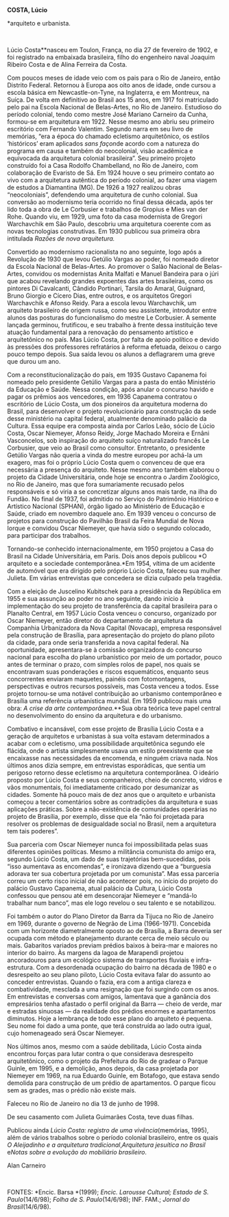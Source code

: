 **COSTA, Lúcio**

\*arquiteto e urbanista.

 

Lúcio Costa**nasceu em Toulon, França, no dia 27 de fevereiro de 1902, e
foi registrado na embaixada brasileira, filho do engenheiro naval
Joaquim Ribeiro Costa e de Alina Ferreira da Costa.

Com poucos meses de idade veio com os pais para o Rio de Janeiro, então
Distrito Federal. Retornou à Europa aos oito anos de idade, onde cursou
a escola básica em Newcastle-on-Tyne, na Inglaterra, e em Montreux, na
Suíça. De volta em definitivo ao Brasil aos 15 anos, em 1917 foi
matriculado pelo pai na Escola Nacional de Belas-Artes, no Rio de
Janeiro. Estudioso do período colonial, tendo como mestre José Mariano
Carneiro da Cunha, formou-se em arquitetura em 1922. Nesse mesmo ano
abriu seu primeiro escritório com Fernando Valentim. Segundo narra em
seu livro de memórias, “era a época do chamado ecletismo arquitetônico,
os estilos ‘históricos’ eram aplicados *sans façon*de acordo com a
natureza do programa em causa e também do neocolonial, visão acadêmica e
equivocada da arquitetura colonial brasileira”. Seu primeiro projeto
construído foi a Casa Rodolfo Chambelland, no Rio de Janeiro, com
colaboração de Evaristo de Sá. Em 1924 houve o seu primeiro contato ao
vivo com a arquitetura autêntica do período colonial, ao fazer uma
viagem de estudos a Diamantina (MG). De 1926 a 1927 realizou obras
“neocoloniais”, defendendo uma arquitetura de cunho colonial. Sua
conversão ao modernismo teria ocorrido no final dessa década, após ter
lido toda a obra de Le Corbusier e trabalhos de Gropius e Mies van der
Rohe. Quando viu, em 1929, uma foto da casa modernista de Gregori
Warchavchik em São Paulo, descobriu uma arquitetura coerente com as
novas tecnologias construtivas. Em 1930 publicou sua primeira obra
intitulada *Razões de nova arquitetura.*

Convertido ao modernismo racionalista no ano seguinte, logo após a
Revolução de 1930 que levou Getúlio Vargas ao poder, foi nomeado diretor
da Escola Nacional de Belas-Artes. Ao promover o Salão Nacional de
Belas-Artes, convidou os modernistas Anita Malfati e Manuel Bandeira
para o júri que acabou revelando grandes expoentes das artes
brasileiras, como os pintores Di Cavalcanti, Cândido Portinari, Tarsila
do Amaral, Guignard, Bruno Giorgio e Cícero Dias, entre outros, e os
arquitetos Gregori Warchavchik e Afonso Reidy. Para a escola levou
Warchavchik, um arquiteto brasileiro de origem russa, como seu
assistente, introdutor entre alunos das posturas do funcionalismo do
mestre Le Corbusier. A semente lançada germinou, frutificou, e seu
trabalho à frente dessa instituição teve atuação fundamental para a
renovação do pensamento artístico e arquitetônico no país. Mas Lúcio
Costa, por falta de apoio político e devido às pressões dos professores
refratários à reforma efetuada, deixou o cargo pouco tempo depois. Sua
saída levou os alunos a deflagrarem uma greve que durou um ano.

Com a reconstitucionalização do país, em 1935 Gustavo Capanema foi
nomeado pelo presidente Getúlio Vargas para a pasta do então Ministério
da Educação e Saúde. Nessa condição, após anular o concurso havido e
pagar os prêmios aos vencedores, em 1936 Capanema contratou o escritório
de Lúcio Costa, um dos pioneiros da arquitetura moderna do Brasil, para
desenvolver o projeto revolucionário para construção da sede desse
ministério na capital federal, atualmente denominado palácio da Cultura.
Essa equipe era composta ainda por Carlos Leão, sócio de Lúcio Costa,
Oscar Niemeyer, Afonso Reidy, Jorge Machado Moreira e Ernâni
Vasconcelos, sob inspiração do arquiteto suíço naturalizado francês Le
Corbusier, que veio ao Brasil como consultor. Entretanto, o presidente
Getúlio Vargas não queria a vinda do mestre europeu por achá-la um
exagero, mas foi o próprio Lúcio Costa quem o convenceu de que era
necessária a presença do arquiteto. Nesse mesmo ano também elaborou o
projeto da Cidade Universitária, onde hoje se encontra o Jardim
Zoológico, no Rio de Janeiro, mas que fora sumariamente recusado pelos
responsáveis e só viria a se concretizar alguns anos mais tarde, na ilha
do Fundão. No final de 1937, foi admitido no Serviço do Patrimônio
Histórico e Artístico Nacional (SPHAN), órgão ligado ao Ministério de
Educação e Saúde, criado em novembro daquele ano. Em 1939 venceu o
concurso de projetos para construção do Pavilhão Brasil da Feira Mundial
de Nova Iorque e convidou Oscar Niemeyer, que havia sido o segundo
colocado, para participar dos trabalhos.

Tornando-se conhecido internacionalmente, em 1950 projetou a Casa do
Brasil na Cidade Universitária, em Paris. Dois anos depois publicou *O
arquiteto e a sociedade contemporânea.*Em 1954, vítima de um acidente de
automóvel que era dirigido pelo próprio Lúcio Costa, faleceu sua mulher
Julieta. Em várias entrevistas que concedera se dizia culpado pela
tragédia.

Com a eleição de Juscelino Kubitschek para a presidência da República em
1955 e sua assunção ao poder no ano seguinte, dando início à
implementação do seu projeto de transferência da capital brasileira para
o Planalto Central, em 1957 Lúcio Costa venceu o concurso, organizado
por Oscar Niemeyer, então diretor do departamento de arquitetura da
Companhia Urbanizadora da Nova Capital (Novacap), empresa responsável
pela construção de Brasília, para apresentação do projeto do plano
piloto da cidade, para onde seria transferida a nova capital federal. Na
oportunidade, apresentara-se à comissão organizadora do concurso
nacional para escolha do plano urbanístico por meio de um portador,
pouco antes de terminar o prazo, com simples rolos de papel, nos quais
se encontravam suas ponderações e riscos esquemáticos, enquanto seus
concorrentes enviaram maquetes, painéis com fotomontagens, perspectivas
e outros recursos possíveis, mas Costa venceu a todos. Esse projeto
tornou-se uma notável contribuição ao urbanismo contemporâneo e Brasília
uma referência urbanística mundial. Em 1959 publicou mais uma obra: *A
crise da arte contemporânea*.**Sua obra teórica teve papel central no
desenvolvimento do ensino da arquitetura e do urbanismo.

Combativo e incansável, com esse projeto de Brasília Lúcio Costa e a
geração de arquitetos e urbanistas à sua volta estavam determinados a
acabar com o ecletismo, uma possibilidade arquitetônica segundo ele
flácida, onde o artista simplesmente usava um estilo preexistente que se
encaixasse nas necessidades da encomenda, e ninguém criava nada. Nos
últimos anos dizia sempre, em entrevistas esporádicas, que sentia um
perigoso retorno desse ecletismo na arquitetura contemporânea. O ideário
proposto por Lúcio Costa e seus companheiros, cheio de concreto, vidros
e vãos monumentais, foi imediatamente criticado por desumanizar as
cidades. Somente há pouco mais de dez anos que o arquiteto e urbanista
começou a tecer comentários sobre as contradições da arquitetura e suas
aplicações práticas. Sobre a não-existência de comunidades operárias no
projeto de Brasília, por exemplo, disse que ela “não foi projetada para
resolver os problemas de desigualdade social no Brasil, nem a
arquitetura tem tais poderes”.

Sua parceria com Oscar Niemeyer nunca foi impossibilitada pelas suas
diferentes opiniões políticas. Mesmo a militância comunista do amigo
era, segundo Lúcio Costa, um dado de suas trajetórias bem-sucedidas,
pois “isso aumentava as encomendas”, e ironizava dizendo que a
“burguesia adorava ter sua cobertura projetada por um comunista”. Mas
essa parceria correu um certo risco inicial de não acontecer pois, no
início do projeto do palácio Gustavo Capanema, atual palácio da Cultura,
Lúcio Costa confessou que pensou até em desencorajar Niemeyer e
“mandá-lo trabalhar num banco”, mas ele logo revelou o seu talento e se
notabilizou.

Foi também o autor do Plano Diretor da Barra da Tijuca no Rio de Janeiro
em 1969, durante o governo de Negrão de Lima (1966-1971). Concebida com
um horizonte diametralmente oposto ao de Brasília, a Barra deveria ser
ocupada com método e planejamento durante cerca de meio século ou mais.
Gabaritos variados previam prédios baixos à beira-mar e maiores no
interior do bairro. Às margens da lagoa de Marapendi projetou
ancoradouros para um ecológico sistema de transportes fluviais e
infra-estrutura. Com a desordenada ocupação do bairro na década de 1980
e o desrespeito ao seu plano piloto, Lúcio Costa evitava falar do
assunto ao conceder entrevistas. Quando o fazia, era com a antiga
clareza e combatividade, mesclada a uma resignação que foi surgindo com
os anos. Em entrevistas e conversas com amigos, lamentava que a ganância
dos empresários tenha afastado o perfil original da Barra — cheio de
verde, mar e estradas sinuosas — da realidade dos prédios enormes e
apartamentos diminutos. Hoje a lembrança de todo esse plano do arquiteto
é pequena. Seu nome foi dado a uma ponte, que terá construída ao lado
outra igual, cujo homenageado será Oscar Niemeyer.

Nos últimos anos, mesmo com a saúde debilitada, Lúcio Costa ainda
encontrou forças para lutar contra o que considerava desrespeito
arquitetônico, como o projeto da Prefeitura do Rio de gradear o Parque
Guinle, em 1995, e a demolição, anos depois, da casa projetada por
Niemeyer em 1969, na rua Eduardo Guinle, em Botafogo, que estava sendo
demolida para construção de um prédio de apartamentos. O parque ficou
sem as grades, mas o prédio não existe mais.

Faleceu no Rio de Janeiro no dia 13 de junho de 1998.

De seu casamento com Julieta Guimarães Costa, teve duas filhas.

Publicou ainda *Lúcio Costa: registro de uma vivência*(memórias, 1995),
além de vários trabalhos sobre o período colonial brasileiro, entre os
quais *O Aleijadinho e a arquitetura tradicional*,*Arquitetura jesuítica
no Brasil* e*Notas sobre a evolução do mobiliário brasileiro*.

Alan Carneiro

 

FONTES: *Encic. Barsa *(1999); *Encic. Larousse Cultural; Estado de S.
Paulo*(14/6/98); *Folha de S. Paulo*(14/6/98); INF. FAM.; *Jornal do
Brasil*(14/6/98).

 

 
